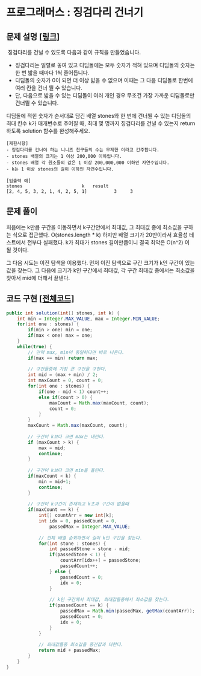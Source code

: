 # 프로그래머스 : 징검다리 건너기

## 문제 설명 [[링크]](https://programmers.co.kr/learn/courses/30/lessons/64062)

​    징검다리를 건널 수 있도록 다음과 같이 규칙을 만들었습니다.

- 징검다리는 일렬로 놓여 있고 디딤돌에는 모두 숫자가 적혀 있으며 디딤돌의 숫자는 한 번 밟을 때마다 1씩 줄어듭니다.
- 디딤돌의 숫자가 0이 되면 더 이상 밟을 수 없으며 이때는 그 다음 디딤돌로 한번에 여러 칸을 건너 뛸 수 있습니다.
- 단, 다음으로 밟을 수 있는 디딤돌이 여러 개인 경우 무조건 가장 가까운 디딤돌로만 건너뛸 수 있습니다.

디딤돌에 적힌 숫자가 순서대로 담긴 배열 stones와 한 번에 건너뛸 수 있는 디딤돌의 최대 칸수 k가 매개변수로 주어질 때, 최대 몇 명까지 징검다리를 건널 수 있는지 return 하도록 solution 함수를 완성해주세요.

```
[제한사항]
- 징검다리를 건너야 하는 니니즈 친구들의 수는 무제한 이라고 간주합니다.
- stones 배열의 크기는 1 이상 200,000 이하입니다.
- stones 배열 각 원소들의 값은 1 이상 200,000,000 이하인 자연수입니다.
- k는 1 이상 stones의 길이 이하인 자연수입니다.

[입출력 예]
stones		        		k	result
[2, 4, 5, 3, 2, 1, 4, 2, 5, 1]          3	  3
```





## 문제 풀이

 처음에는 k만큼 구간을 이동하면서 k구간안에서 최대값, 그 최대값 중에 최소값을 구하는 식으로 접근했다. O(stones.length * k) 하지만 배열 크기가 20만이라서 효율성 테스트에서 전부다 실패했다. k가 최대가 stones 길이만큼이니 결국 최악은 O(n^2) 이 될 것이다. 

그 다음 시도는 이진 탐색을 이용했다. 먼저 이진 탐색으로 구간 크기가 k인 구간이 있는 값을 찾는다. 그 다음에 크기가 k인 구간에서 최대값, 각 구간 최대값 중에서는 최소값을 찾아서 mid에 더해서 끝낸다.





## 코드 구현 [[전체코드]](Solution.java)

```java
public int solution(int[] stones, int k) {
    int min = Integer.MAX_VALUE, max = Integer.MIN_VALUE;
    for(int one : stones) {
        if(min > one) min = one;
        if(max < one) max = one;
    }
    while(true) {
        // 만약 max, min이 동일하다면 바로 나온다.
        if(max == min) return max;
        
        // 구간들중에 가장 큰 구간을 구한다.
        int mid = (max + min) / 2;
        int maxCount = 0, count = 0;
        for(int one : stones) {
            if(one - mid < 1) count++;
            else if(count > 0) {
                maxCount = Math.max(maxCount, count);
                count = 0;
            }
        }
        maxCount = Math.max(maxCount, count);
        
        // 구간이 k보다 크면 max는 내린다.
        if (maxCount > k) {
            max = mid;
            continue;
        }
        
        // 구간이 k보다 크면 min을 올린다.
        if(maxCount < k) {
            min = mid+1;
            continue;
        }
        
        // 구간이 k구간이 존재하고 k초과 구간이 없을때
        if(maxCount == k) {
            int[] countArr = new int[k];
            int idx = 0, passedCount = 0, 
            	passedMax = Integer.MAX_VALUE;
            
            // 전체 배열 순회하면서 길이 k인 구간을 찾는다.
            for(int stone : stones) {
                int passedStone = stone - mid;
                if(passedStone < 1) {
                    countArr[idx++] = passedStone;
                    passedCount++;
                } else {
                    passedCount = 0;
                    idx = 0;
                }
                
                // k인 구간에서 최대값, 최대값들중에서 최소값을 찾는다.
                if(passedCount == k) {
                    passedMax = Math.min(passedMax, getMax(countArr));
                    passedCount = 0;
                    idx = 0;
                }
            }
            
            // 최대값들중 최소값을 중간값과 더한다.
            return mid + passedMax;
        }
    }
}
```


